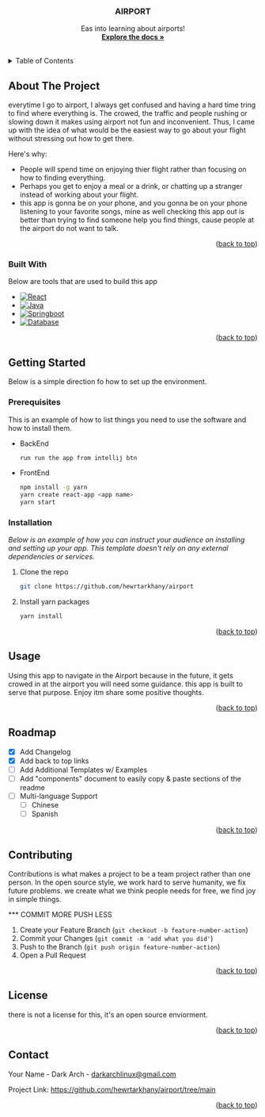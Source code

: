 <!-- coding with honor back to top link: See: https://github.com/hewrtarkhany/airport -->
<a name="readme-top"></a>
<!--
*** Thanks for checking out the Best-README-Template. If you have a suggestion
*** that would make this better, please fork the repo and create a pull request
*** Thanks again! Now go create something Awesome! :D
-->



<!-- PROJECT AIRPORT -->
<!--
*** this app is to make traveling easy especially at the airport.
*** you can use your phone, it will show where and when you need to be.
*** it in the future, i will add the stores and places for food and entertainment.
-->

<!-- PROJECT  AIRPORT -->
<br />
<div align="center">
  <a href="https://github.com/hewrtarkhany/airport">
  </a>
  <h3 align="center">AIRPORT</h3>

  <p align="center">
    Eas into learning about airports!
    <br />
    <a href="https://github.com/hewrtarkhany/airport"><strong>Explore the docs »</strong></a>
    <br />
    <br />
  </p>
</div>


<!-- TABLE OF CONTENTS -->
<details>
  <summary>Table of Contents</summary>
  <ol>
    <li>
      <a href="#about-the-project">About The Project</a>
      <ul>
        <li><a href="#built-with">Built With</a></li>
      </ul>
    </li>
    <li>
      <a href="#getting-started">Getting Started</a>
      <ul>
        <li><a href="#prerequisites">Prerequisites</a></li>
        <li><a href="#installation">Installation</a></li>
      </ul>
    </li>
    <li><a href="#usage">Usage</a></li>
    <li><a href="#roadmap">Roadmap</a></li>
    <li><a href="#contributing">Contributing</a></li>
    <li><a href="#license">License</a></li>
    <li><a href="#contact">Contact</a></li>
    <li><a href="#acknowledgments">Acknowledgments</a></li>
  </ol>
</details>



<!-- ABOUT THE PROJECT -->
## About The Project

everytime I go to airport, I always get confused and having a hard time tring to find where everything is. The crowed, the traffic and people rushing or slowing down it makes using airport not fun and inconvenient. Thus, I came up with the idea of what would be the easiest way to go about your flight without stressing out how to get there. 

Here's why:
* People will spend time on enjoying thier flight rather than focusing on how to finding everything.
* Perhaps you get to enjoy a meal or a drink, or chatting up a stranger instead of working about your flight.
* this app is gonna be on your phone, and you gonna be on your phone listening to your favorite songs, mine as well checking this app out is better than trying to find someone help you find things, cause people at the airport do not want to talk.


<p align="right">(<a href="#readme-top">back to top</a>)</p>



### Built With

Below are tools that are used to build this app

* [![React][React.js]][React-url]
* [![Java][Java.java]][Java-url]
* [![Springboot][Springboot]][Springboot-url]
* [![Database][Mysql-Mariadb]][Mysql-url]




<p align="right">(<a href="#readme-top">back to top</a>)</p>



<!-- GETTING STARTED -->
## Getting Started
Below is a simple direction fo how to set up the environment.

### Prerequisites

This is an example of how to list things you need to use the software and how to install them.
* BackEnd
  ```sh
  run run the app from intellij btn
  ```
* FrontEnd
  ```sh
  npm install -g yarn
  yarn create react-app <app name>
  yarn start
  ```

### Installation

_Below is an example of how you can instruct your audience on installing and setting up your app. This template doesn't rely on any external dependencies or services._


1. Clone the repo
   ```sh
   git clone https://github.com/hewrtarkhany/airport
   ```
2. Install yarn packages
   ```sh
   yarn install
   ```

<p align="right">(<a href="#readme-top">back to top</a>)</p>



<!-- USAGE EXAMPLES -->
## Usage
Using this app to navigate in the Airport because in the future, it gets crowed in at the airport you will need some guidance. 
this app is built to serve that purpose. Enjoy itm share some positive thoughts.

<p align="right">(<a href="#readme-top">back to top</a>)</p>



<!-- ROADMAP -->
## Roadmap

- [x] Add Changelog
- [x] Add back to top links
- [ ] Add Additional Templates w/ Examples
- [ ] Add "components" document to easily copy & paste sections of the readme
- [ ] Multi-language Support
    - [ ] Chinese
    - [ ] Spanish

<p align="right">(<a href="#readme-top">back to top</a>)</p>


<!-- CONTRIBUTING -->
## Contributing

Contributions is what makes a project to be a team project rather than one person. In the open source style, we work hard to serve humanity, we fix future problems.
we create what we think people needs for free, we find joy in simple things. 

*** COMMIT MORE PUSH LESS
1. Create your Feature Branch (`git checkout -b feature-number-action`)
2. Commit your Changes (`git commit -m 'add what you did'`)
3. Push to the Branch (`git push origin feature-number-action`)
4. Open a Pull Request

<p align="right">(<a href="#readme-top">back to top</a>)</p>



<!-- LICENSE -->
## License
there is not a license for this, it's an open source enviorment.

<p align="right">(<a href="#readme-top">back to top</a>)</p>



<!-- CONTACT -->
## Contact

Your Name - Dark Arch - darkarchlinux@gmail.com

Project Link: https://github.com/hewrtarkhany/airport/tree/main

<p align="right">(<a href="#readme-top">back to top</a>)</p>


<!-- MARKDOWN LINKS-->

[React.js]: https://img.shields.io/badge/React-20232A?style=for-the-badge&logo=react&logoColor=61DAFB
[React-url]: https://reactjs.org/

[Java.java]: https://img.shields.io/badge/java-backend-yellow
[Java-url]: https://java.com

[Springboot]: https://img.shields.io/badge/Spring-Boot-blue
[Springboot-url]: https://spring.io

[Mysql-Mariadb]: https://img.shields.io/badge/mysql-mariadb-orange
[Mysql-url]: https://www.mysql.com/

